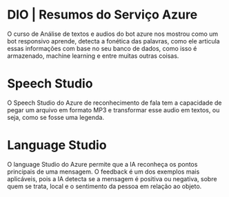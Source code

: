 
# DIO | Resumos do Serviço Azure

O curso de Análise de textos e audios do bot azure nos mostrou como um bot responsivo aprende, detecta a fonética das palavras, como ele articula essas informações com base no seu banco de dados, como isso é armazenado, machine learning e entre muitas outras coisas.

# Speech Studio
O Speech Studio do Azure de reconhecimento de fala tem a capacidade de pegar um arquivo em formato MP3 e transformar esse audio em textos, ou seja, como se fosse uma legenda.

# Language Studio
O language Studio do Azure permite que a IA reconheça os pontos principais de uma mensagem. O feedback é um dos exemplos mais aplicáveis, pois a IA detecta se a mensagem é positiva ou negativa, sobre quem se trata, local e o sentimento da pessoa em relação ao objeto.
